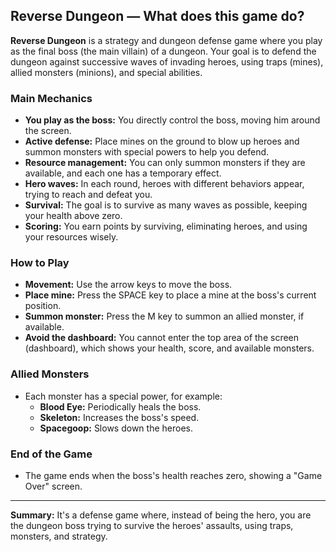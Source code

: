 ## Reverse Dungeon — What does this game do?

**Reverse Dungeon** is a strategy and dungeon defense game where you play as the final boss (the main villain) of a dungeon. Your goal is to defend the dungeon against successive waves of invading heroes, using traps (mines), allied monsters (minions), and special abilities.

### Main Mechanics

- **You play as the boss:** You directly control the boss, moving him around the screen.
- **Active defense:** Place mines on the ground to blow up heroes and summon monsters with special powers to help you defend.
- **Resource management:** You can only summon monsters if they are available, and each one has a temporary effect.
- **Hero waves:** In each round, heroes with different behaviors appear, trying to reach and defeat you.
- **Survival:** The goal is to survive as many waves as possible, keeping your health above zero.
- **Scoring:** You earn points by surviving, eliminating heroes, and using your resources wisely.

### How to Play

- **Movement:** Use the arrow keys to move the boss.
- **Place mine:** Press the SPACE key to place a mine at the boss's current position.
- **Summon monster:** Press the M key to summon an allied monster, if available.
- **Avoid the dashboard:** You cannot enter the top area of the screen (dashboard), which shows your health, score, and available monsters.

### Allied Monsters

- Each monster has a special power, for example:
  - **Blood Eye:** Periodically heals the boss.
  - **Skeleton:** Increases the boss's speed.
  - **Spacegoop:** Slows down the heroes.

### End of the Game

- The game ends when the boss's health reaches zero, showing a "Game Over" screen.

---

**Summary:**
It's a defense game where, instead of being the hero, you are the dungeon boss trying to survive the heroes' assaults, using traps, monsters, and strategy.

